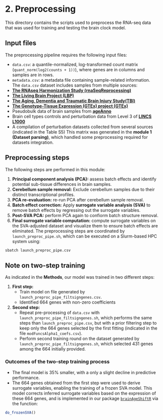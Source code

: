 # 2. Preprocessing
This directory contains the scripts used to preprocess the RNA-seq data that was used for training and testing the brain clock model.
## Input files
The preprocessing pipeline requires the following input files:
- `data.csv`: a quantile-normalized, log-transformed count matrix (`quant_norm(log2(counts + 1))`), where genes are in columns and samples are in rows.
- `metadata.csv`: a metadata file containing sample-related information.
The `data.csv` dataset includes samples from multiple sources: 
- [**The RNAseq Harmonization Study (rnaSeqReprocessing)**](https://adknowledgeportal.synapse.org/Explore/Studies/DetailsPage/StudyDetails?Study=syn9702085)
- [**The Living Brain Project (LBP)**](https://adknowledgeportal.synapse.org/Explore/Studies/DetailsPage/StudyDetails?Study=syn26337520)
- [**The Aging, Dementia and Traumatic Brain Injury Study(TBI)**](https://aging.brain-map.org)
- [**The Genotype-Tissue Expression (GTEx) project (GTEx)**](https://www.gtexportal.org/home/downloads/adultgtex/bulk_tissue_expression)
- Pseudobulk data of brain samples from [**ageAnno**](https://relab.xidian.edu.cn/AgeAnno/#/)
- Brain cell types controls and perturbation data from Level 3 of [**LINCS L1000**](https://maayanlab.cloud/sigcom-lincs/#/Download)
- A compilation of perturbation datasets collected from several sources (indicated in the Table S5)
This matrix was generated in the **module 1 (Dataset parsing)**, which handled some preprocessing required for datasets integration.
## Preprocessing steps
The following steps are performed in this module:
1. **Principal component analysis (PCA):** assess batch effects and identify potential sub-tissue differences in brain samples.
2. **Cerebellum sample removal:** Exclude cerebellum samples due to their distinct transcriptional profiles.
3. **PCA re-evaluation:** re-run PCA after cerebellum sample removal.
4. **Batch effect correction:** Apply **surrogate variable analysis (SVA)** to remove batch effects by regressing out the surrogate variables.
5. **Post-SVA PCA:** perform PCA again to confiorm batch structure removal.
6. **Final surrogate variable computation:** compute surrogate variables on the SVA-adjusted dataset and visualize them to ensure batch effects are eliminated.
The preprocessing steps are coordinated by `launch_preproc_pipe.sh`, which can be executed on a Slurm-based HPC system using:

```bash
sbatch launch_preproc_pipe.csv
```
## Note on two-step training
As indicated in the **Methods**, our model was trained in two different steps:
1. **First step:**
    - Train model on file generated by `launch_preproc_pipe_filtsigngenes.csv`.
    - Identified 664 genes with non-zero coefficients
2. **Second step:**
    - Repeat pre-processing of `data.csv` with `launch_preproc_pipe_filtsigngenes.sh`, which performs the same steps than `launch_preproc_pipe.csv`, but with a prior filtering step to keep only the 664 genes selected by the first fitting (indicated in the file `modFuncsAlpha1_coefs.csv`). 
    - Perform second training round on the dataset generated by `launch_preproc_pipe_filtsigngenes.sh`, which selected 431 genes among the 664 initially provided.
### Outcomes of the two-step training process
- The final model is 35% smaller, with a only a slight decline in predictive performance.
- The 664 genes obtained from the first step were used to derive surrogate variables, enabling the training of a frozen SVA model. This model corrects inferred surrogate variables based on the expression of these 664 genes, and is implemented in our package [`brainAgeShiftR`](https://gitlab.lcsb.uni.lu/CBG/brainAgeShiftR) via the function:
```r
do_frozenSVA()
```